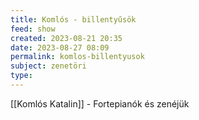 ```yaml
---
title: Komlós - billentyűsök
feed: show
created: 2023-08-21 20:35
date: 2023-08-27 08:09
permalink: komlos-billentyusok
subject: zenetöri
type: 
---
```


[[Komlós Katalin]] - Fortepianók és zenéjük